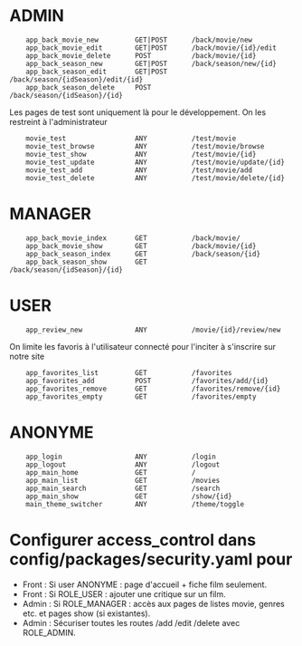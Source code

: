 # ADMIN

```text
    app_back_movie_new         GET|POST      /back/movie/new                           
    app_back_movie_edit        GET|POST      /back/movie/{id}/edit                   
    app_back_movie_delete      POST          /back/movie/{id}                        
    app_back_season_new        GET|POST      /back/season/new/{id}              
    app_back_season_edit       GET|POST      /back/season/{idSeason}/edit/{id}  
    app_back_season_delete     POST          /back/season/{idSeason}/{id}  
```
Les pages de test sont uniquement là pour le développement. On les restreint à l'administrateur
```text
    movie_test                 ANY           /test/movie                              
    movie_test_browse          ANY           /test/movie/browse                       
    movie_test_show            ANY           /test/movie/{id}                         
    movie_test_update          ANY           /test/movie/update/{id}                  
    movie_test_add             ANY           /test/movie/add                          
    movie_test_delete          ANY           /test/movie/delete/{id} 
```                 

# MANAGER

```text
    app_back_movie_index       GET           /back/movie/  
    app_back_movie_show        GET           /back/movie/{id}  
    app_back_season_index      GET           /back/season/{id}  
    app_back_season_show       GET           /back/season/{idSeason}/{id}  
```

# USER

```text
    app_review_new             ANY           /movie/{id}/review/new    
```
On limite les favoris à l'utilisateur connecté pour l'inciter à s'inscrire sur notre site
```text
    app_favorites_list         GET           /favorites                               
    app_favorites_add          POST          /favorites/add/{id}                      
    app_favorites_remove       GET           /favorites/remove/{id}                   
    app_favorites_empty        GET           /favorites/empty 
```

# ANONYME

```text
    app_login                  ANY           /login                                   
    app_logout                 ANY           /logout   
    app_main_home              GET           /                                        
    app_main_list              GET           /movies                                  
    app_main_search            GET           /search                                  
    app_main_show              GET           /show/{id}                               
    main_theme_switcher        ANY           /theme/toggle  
```

# Configurer access_control dans config/packages/security.yaml pour

- Front : Si user ANONYME : page d'accueil + fiche film seulement.
- Front : Si ROLE_USER : ajouter une critique sur un film.
- Admin : Si ROLE_MANAGER : accès aux pages de listes movie, genres etc. et pages show (si existantes).
- Admin : Sécuriser toutes les routes /add /edit /delete avec ROLE_ADMIN.

